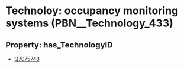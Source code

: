# Technoloy: __occupancy monitoring systems__ (PBN__Technology_433)

## Property: has_TechnologyID

* [Q7075748](Q7075748)

